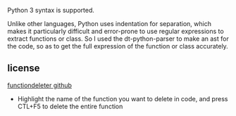 
Python 3 syntax is supported.

Unlike other languages, Python uses indentation for separation, which makes it particularly difficult and error-prone to use regular expressions to extract functions or class. So I used the dt-python-parser to make an ast for the code, so as to get the full expression of the function or class accurately.






## license




[functiondeleter github](https://github.com/tianbinraindrop/functiondeleter)
* Highlight the name of the function you want to delete in code, and press CTL+F5 to delete the entire function



